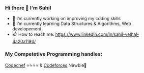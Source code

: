 ### Hi there 👋 I'm Sahil


<!--
**sahil-777/sahil-777** is a ✨ _special_ ✨ repository because its `README.md` (this file) appears on your GitHub profile.
Here are some ideas to get you started:
-->
- 🔭 I’m currently working on improving my coding skills
- 🌱 I’m currently learning Data Structures & Algorithms, Web developement 
- 📫 How to reach me: https://www.linkedin.com/in/sahil-velhal-4a20a1194/ 
 <!--
  😄 Pronouns: ...
- ⚡ Fun fact: ...
  -->
  <!--👯 I’m looking to collaborate on ...
- 🤔 I’m looking for help with ...
- 💬 Ask me about ...-->
  
### My Competetive Programming handles:
[Codechef](https://www.codechef.com/users/thunderboltz_) ⭐⭐⭐⭐ & 
[Codeforces](https://codeforces.com/profile/thunderboltz) Newbie👶
